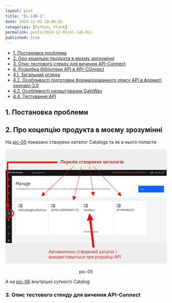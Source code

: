```yaml
---
layout: post
title: "EL-LAB-1"
date: 2024-12-01 10:00:01
categories: [Python, Flask]
permalink: posts/2024-12-01/el-lab-01/
published: true
---
```


<!-- TOC BEGIN -->
- [1. Постановка проблеми](#p1)
- [2. Gро коцепцію продукта в моєму зрозумінні](#p2)
- [3. Опис тестового стенду для вичення API-Connect](#p3)
- [4. Розробка бібліотеки API  в API-COnnect](#p4)
- [4.1. Загальний огляда](#p4.1)
- [4.2. Особливості підготовки формалізованного опису API  в форматі openapi-3.0](#p4.2)
- [4.3. Особливості налаштування GateWay](#p4.3)
- [4.4. Тестування API](#p4.4)





<!-- TOC END -->

## <a name="p1">1. Постановка проблеми</a>



## <a name="p2">2. Про коцепцію продукта в моєму зрозумінні</a>

На [pic-05](#pic-05) показано створено каталог Catalogs та як в нього попасти

<kbd><img src="/assets/img/posts/2024-11-15-ibm-api-connect/doc/pic-05.png" /></kbd>
<p style="text-align: center;"><a name="pic-05">pic-05</a></p>

А на [pic-06](#pic-06) внутрішні сутності  Catalog

 
### <a name="p3">3. Опис тестового стенду для вичення API-Connect</a>

